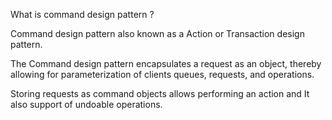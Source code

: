 What is command design pattern ?

Command design pattern also known as a Action or Transaction design pattern.

The Command design pattern encapsulates a request as an object, thereby allowing for parameterization of clients queues, requests, and operations.

Storing requests as command objects allows performing an action and It also support of undoable operations.